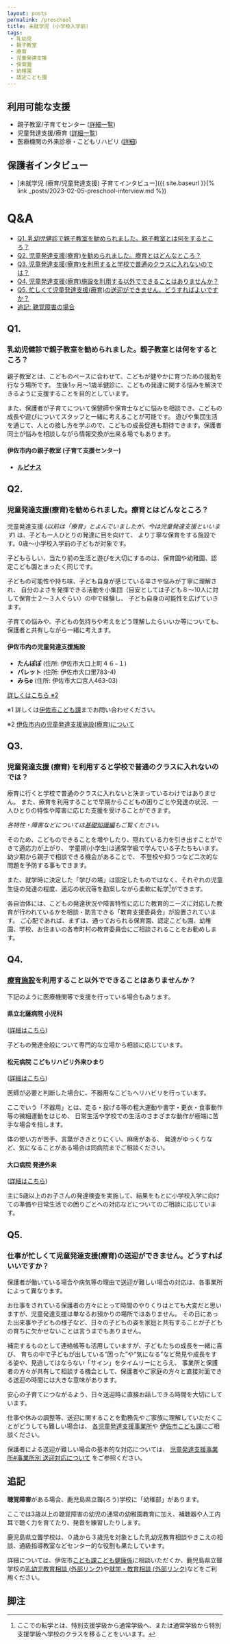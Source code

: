 ```yaml
---
layout: posts
permalink: /preschool
title: 未就学児 (小学校入学前)
tags:
 - 乳幼児
 - 親子教室
 - 療育
 - 児童発達支援
 - 保育園
 - 幼稚園
 - 認定こども園
---
```

## 利用可能な支援
- 親子教室/子育てセンター ([詳細一覧](/preschool-facilities.html#親子教室-子育てセンター))
- 児童発達支援/療育 ([詳細一覧](/preschool-facilities.html#児童発達支援-療育))
- 医療機関の外来診療・こどもリハビリ ([詳細](/preschool-facilities.html#その他医療機関の支援))

## 保護者インタビュー
- [未就学児 (療育/児童発達支援) 子育てインタビュー]({{ site.baseurl }}{% link _posts/2023-02-05-preschool-interview.md %})

# Q&A
- [Q1. 乳幼児健診で親子教室を勧められました。親子教室とは何をするところ？](#q1)
- [Q2. 児童発達支援(療育)を勧められました。療育とはどんなところ？](#q2)
- [Q3. 児童発達支援(療育)を利用すると学校で普通のクラスに入れないのでは？](#q3)
- [Q4. 児童発達支援(療育)施設を利用する以外でできることはありませんか？](#q4)
- [Q5. 忙しくて児童発達支援(療育)の送迎ができません。どうすればよいですか？](#q5)
- [追記: 聴覚障害の場合](#追記)

## Q1.
### 乳幼児健診で親子教室を勧められました。親子教室とは何をするところ？

親子教室とは、こどものペースに合わせて、こどもが健やかに育つための援助を行なう場所です。
生後1ヶ月〜1歳半健診に、こどもの発達に関する悩みを解決できるように支援することを目的としています。

また、保護者が子育てについて保健師や保育士などに悩みを相談でき、こどもの成長や遊びについてスタッフと一緒に考えることが可能です。
遊びや集団生活を通じて、人との接し方を学ぶので、こどもの成長促進も期待できます。保護者同士が悩みを相談しながら情報交換が出来る場でもあります。

#### 伊佐市内の親子教室 (子育て支援センター)
- **[ルピナス](/preschool-facilities.html#ルピナス)**


## Q2.
### 児童発達支援(療育)を勧められました。療育とはどんなところ？

児童発達支援 (*以前は「療育」とよんでいましたが、今は児童発達支援といいます*) は、子ども一人ひとりの発達に目を向けて、
より丁寧な保育をする施設です。0歳〜小学校入学前の子どもが対象です。

子どもらしい、当たり前の生活と遊びを大切にするのは、保育園や幼稚園、認定こども園とまったく同じです。

子どもの可能性や持ち味、子ども自身が感じている辛さや悩みが丁寧に理解され、
自分のよさを発揮できる活動を小集団（目安としては子ども８～10人に対して保育士２〜３人ぐらい）の中で経験し、
子ども自身の可能性を広げていきます。

子育ての悩みや、子どもの気持ちや考えをどう理解したらいいか等についても、保護者と共有しながら一緒に考えます。

#### 伊佐市内の児童発達支援施設
- **たんぽぽ** (住所: 伊佐市大口上町４６−１)
- **パレット** (住所: 伊佐市大口里783-4)
- **みらe** (住所: 伊佐市大口宮人463-03)

[詳しくはこちら ※2](/preschool-facilities.html#児童発達支援-療育)

※1 詳しくは[伊佐市こども課](/contact.html#こども課子育て支援係こども健康係)までお問い合わせください。

※2 [伊佐市内の児童発達支援施設(療育)について](/preschool-facilities.html#児童発達支援-療育)


## Q3.
### 児童発達支援 (療育) を利用すると学校で普通のクラスに入れないのでは？
療育に行くと学校で普通のクラスに入れないと決まっているわけではありません。
また、療育を利用することで早期からこどもの困りごとや発達の状況、一人ひとりの特性や障害に応じた支援を受けることができます。

*各特性・障害などについては[基礎知識編](/fundamentals)もご覧ください。*

そのため、こどものできることを増やしたり、隠れている力を引き出すことができて適応力が上がり、
学童期(小学生)は通常学級で学んでいる子たちもいます。幼少期から親子で相談できる機会があることで、
不登校や抑うつなど二次的な問題を予防する事もできます。

また、就学時に決定した「学びの場」は固定したものではなく、それぞれの児童生徒の発達の程度、適応の状況等を勘案しながら柔軟に転学[^1]ができます。

各自治体には、こどもの発達状況や障害特性に応じた教育的ニーズに対応した教育が行われているかを相談・助言できる「教育支援委員会」が設置されています。
ご心配であれば、まずは、通っておられる保育園、認定こども園、幼稚園、学校、お住まいの各市町村の教育委員会にご相談されることをお勧めします。

## Q4.
### [療育施設](/preschool-facilities.html#児童発達支援-療育)を利用すること以外でできることはありませんか？

下記のように医療機関等で支援を行っている場合もあります。

#### 県立北薩病院 小児科
([詳細はこちら](/preschool-facilities.html#県立北薩病院-小児科))

子どもの発達全般について専門的な立場から相談に応じています。

#### 松元病院 こどもリハビリ外来ひまり 
([詳細はこちら](/preschool-facilities.html#整形外科-松元病院-こどもリハビリ外来ひまり))

医師が必要と判断した場合に、不器用なこどもへリハビリを行っています。

ここでいう「不器用」とは、走る・投げる等の粗大運動や書字・更衣・食事動作等の微細運動をはじめ、
日常生活や学校での生活のさまざまな動作が極端に苦手な場合を指します。

体の使い方が苦手、言葉がききとりにくい、麻痺がある、 発達がゆっくりなど、気になることがある場合は同病院までご相談ください。

#### 大口病院 発達外来
([詳細はこちら](/preschool-facilities.html#大口病院-発達外来))

主に5歳以上のお子さんの発達検査を実施して、結果をもとに小学校入学に向けての準備や日常生活での困りごとへの対応などについてのご相談に応じています。


## Q5.
### 仕事が忙しくて児童発達支援(療育)の送迎ができません。どうすればいいですか？
保護者が働いている場合や病気等の理由で送迎が難しい場合の対応は、各事業所によって異なります。

お仕事をされている保護者の方々にとって時間のやりくりはとても大変だと思いますが、児童発達支援は単なるお預かりの場所ではありません。
その日にあった出来事や子どもの様子など、日々の子どもの姿を家庭と共有することが子どもの育ちに欠かせないことは言うまでもありません。

補完するものとして連絡帳等も活用していますが、子どもたちの成長を一緒に喜び、
育ちの中で子どもが出している“困った”や“気になる”など発見や成長をする姿や、見逃してはならない「サイン」をタイムリーにとらえ、
事業所と保護者の方々が共有して相談する機会として、保護者やご家庭の方々と直接対面できる送迎の時間には大きな意味があります。

安心の子育てにつながるよう、日々送迎時に直接お話しできる時間を大切にしています。

仕事や休みの調整等、送迎に関することを勤務先やご家族に理解していただくことがどうしても難しい場合は、
[各児童発達支援事業所](/preschool-facilities.html#伊佐市内の児童発達支援事業所)や
[伊佐市こども課](/contact.html#こども課子育て支援係こども健康係)にご相談ください。

保護者による送迎が難しい場合の基本的な対応については、
[児童発達支援事業所#事業所別 送迎対応について](/preschool-facilities.html#事業所別-送迎対応について)
をご参照ください。

## 追記
**聴覚障害**がある場合、鹿児島県立聾(ろう)学校に「幼稚部」があります。

ここでは3歳以上の聴覚障害の幼児の通常の幼稚園教育に加え、補聴器や人工内耳で聴く力を育てたり、発音を練習したりします。

鹿児島県立聾学校は、０歳から３歳児を対象とした乳幼児教育相談やきこえの相談、通級指導教室などセンター的な役割も果たしています。

詳細については、伊佐市[こども課こども健康係](/contact.html#こども課子育て支援係こども健康係)に相談いただくか、鹿児島県立聾学校の[乳幼児教育相談 (外部リンク)](http://www.edu.pref.kagoshima.jp/ss/kagoshima-a/docs/2016090900104/)や[就学・教育相談 (外部リンク)](http://www.edu.pref.kagoshima.jp/ss/kagoshima-a/docs/2016090900104/)などをご利用ください。

## 脚注
[^1]: ここでの転学とは、特別支援学級から通常学級へ、または通常学級から特別支援学級へ学校のクラスを移ることをいいます。
